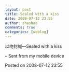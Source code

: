 ```yaml
---
layout: post
title: Sealed with a kiss
date: 2008-07-12 23:55
author: zhaohao
comments: true
categories: [weblog]
---
```

以吻封缄―Sealed with a kiss

– Sent from my mobile device

Posted on 2008-07-12 23:55
